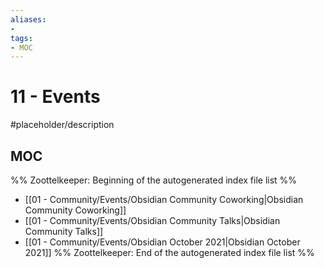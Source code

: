 ```yaml
---
aliases:
- 
tags: 
- MOC
---
```


# 11 - Events

#placeholder/description 

## MOC

%% Zoottelkeeper: Beginning of the autogenerated index file list  %%
-  [[01 - Community/Events/Obsidian Community Coworking|Obsidian Community Coworking]]
-  [[01 - Community/Events/Obsidian Community Talks|Obsidian Community Talks]]
-  [[01 - Community/Events/Obsidian October 2021|Obsidian October 2021]]
%% Zoottelkeeper: End of the autogenerated index file list  %%